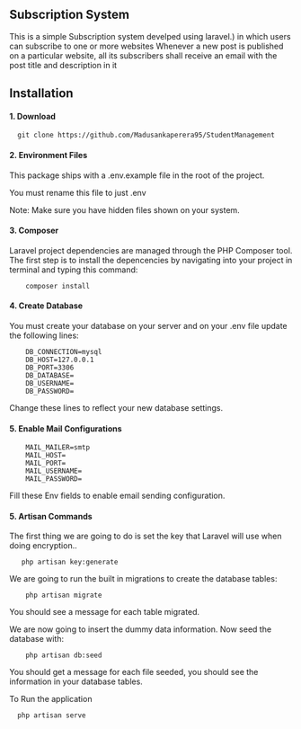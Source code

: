 ## Subscription System

This is a simple Subscription system develped using laravel.) in which users can subscribe to
one or more websites
Whenever a new post is published on a particular website, all its subscribers shall receive an email with the post
title and description in it


## Installation

#### 1. Download

      git clone https://github.com/Madusankaperera95/StudentManagement  

#### 2. Environment Files
This package ships with a .env.example file in the root of the project.

You must rename this file to just .env

Note: Make sure you have hidden files shown on your system.

#### 3. Composer
Laravel project dependencies are managed through the PHP Composer tool. The first step is to install the depencencies by navigating into your project in terminal and typing this command:

        composer install

#### 4. Create Database
You must create your database on your server and on your .env file update the following lines:

        DB_CONNECTION=mysql
        DB_HOST=127.0.0.1
        DB_PORT=3306
        DB_DATABASE=
        DB_USERNAME=
        DB_PASSWORD=

Change these lines to reflect your new database settings.

#### 5. Enable Mail Configurations

        MAIL_MAILER=smtp
        MAIL_HOST=
        MAIL_PORT=
        MAIL_USERNAME=
        MAIL_PASSWORD=
Fill these Env fields to enable email sending configuration.

#### 5. Artisan Commands

The first thing we are going to do is set the key that Laravel will use when doing encryption..

       php artisan key:generate

We are going to run the built in migrations to create the database tables:

        php artisan migrate

You should see a message for each table migrated.

We are now going to insert the dummy data information.
Now seed the database with:

        php artisan db:seed

You should get a message for each file seeded, you should see the information in your database tables.



To Run the application

      php artisan serve
